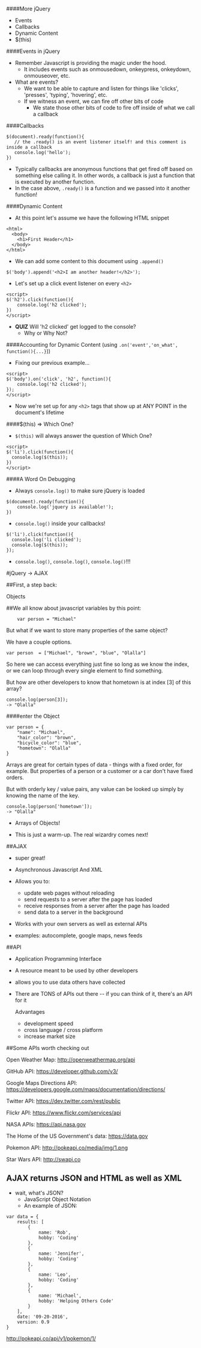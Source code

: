 
####More jQuery
- Events
- Callbacks
- Dynamic Content
- $(this)

####Events in jQuery
- Remember Javascript is providing the magic under the hood.
  - It includes events such as onmousedown, onkeypress, onkeydown, onmouseover, etc.
- What are events?
  - We want to be able to capture and listen for things like 'clicks', 'presses', 'typing', 'hovering', etc.
  - If we witness an event, we can fire off other bits of code
    - We state those other bits of code to fire off inside of what we call a callback

####Callbacks
```
$(document).ready(function(){
   // the .ready() is an event listener itself! and this comment is inside a callback
   console.log('hello');
})
```
- Typically callbacks are anonymous functions that get fired off based on something else calling it.  In other words, a callback is just a function that is executed by another function.
- In the case above, `.ready()` is a function and we passed into it another function!

####Dynamic Content
- At this point let's assume we have the following HTML snippet
```
<html>
  <body>
    <h1>First Header</h1>
  </body>
</html>
```
- We can add some content to this document using `.append()`
```
$('body').append('<h2>I am another header!</h2>');
```
- Let's set up a click event listener on every `<h2>`
```
<script>
$('h2').click(function(){
    console.log('h2 clicked');
})
</script>
```
- <b>QUIZ</b> Will 'h2 clicked' get logged to the console?
  - Why or Why Not?

####Accounting for Dynamic Content (using `.on('event','on_what', function(){...}`))
- Fixing our previous example...
```
<script>
$('body').on('click', 'h2', function(){
    console.log('h2 clicked');
});
</script>
```
- Now we're set up for any `<h2>` tags that show up at ANY POINT in the document's lifetime

####$(this) => Which One?
- `$(this)` will always answer the question of Which One?
```
<script>
$('li').click(function(){
  console.log($(this));
})
</script>
```

####A Word On Debugging
- Always `console.log()` to make sure jQuery is loaded
```
$(document).ready(function(){
    console.log('jquery is available!');
})
```
- `console.log()` inside your callbacks!
```
$('li').click(function(){
  console.log('li clicked');
  console.log($(this));
});
```
- `console.log()`, `console.log()`, `console.log()`!!!

#jQuery -> AJAX

##First, a step back:

 Objects

##We all know about javascript variables by this point:

		var person = "Michael"

But what if we want to store many properties of the same object?

We have a couple options.


	var person  = ["Michael", "brown", "blue", "Olalla"]


So here we can access everything just fine so long as we know the index, or we can loop through every single element to find something.

But how are other developers to know that hometown is at index [3] of this array?

	console.log(person[3]);
	-> "Olalla"

####enter the Object

```
var person = {
	"name": "Michael",
	"hair_color": "brown",
	"bicycle_color": "blue",
	"hometown": "Olalla"
}
```

Arrays are great for certain types of data - things with a fixed order, for example. But properties of a person or a customer or a car don't have fixed orders.

But with orderly key / value pairs, any value can be looked up simply by knowing the name of the key.

	console.log(person['hometown']);
	-> "Olalla"

- Arrays of Objects!

- This is just a warm-up. The real wizardry comes next!

##AJAX

- super great!

- Asynchronous Javascript And XML

- Allows you to:
	- update web pages without reloading
 	- send requests to a server after the page has loaded
	- receive responses from a server after the page has loaded
	- send data to a server in the background


- Works with your own servers as well as external APIs

- examples: autocomplete, google maps, news feeds

##API

- Application Programming Interface

- A resource meant to be used by other developers

- allows you to use data others have collected

- There are TONS of APIs out there -- if you can think of it, there's an API for it


	Advantages
	- development speed
	- cross language / cross platform
	- increase market size

##Some APIs worth checking out

Open Weather Map: http://openweathermap.org/api

GitHub API: https://developer.github.com/v3/

Google Maps Directions API: https://developers.google.com/maps/documentation/directions/

Twitter API: https://dev.twitter.com/rest/public

Flickr API: https://www.flickr.com/services/api

NASA APIs: https://api.nasa.gov

The Home of the US Government's data: https://data.gov

Pokemon API: http://pokeapi.co/media/img/1.png

Star Wars API: http://swapi.co

## AJAX returns JSON and HTML as well as XML
 - wait, what's JSON?
 	- JavaScript Object Notation
	- An example of JSON:
```
var data = {
	results: [
		{
			name: 'Rob',
			hobby: 'Coding'
		},
		{
			name: 'Jennifer',
			hobby: 'Coding'
		},
		{
			name: 'Leo',
			hobby: 'Coding'
		},
		{
			name: 'Michael',
			hobby: 'Helping Others Code'
		}
	],
	date: '09-20-2016',
	version: 0.9
}
```


http://pokeapi.co/api/v1/pokemon/1/
